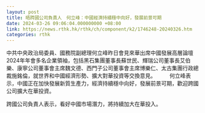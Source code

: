 ```yaml
---
layout: post
title: 晤跨國公司負責人　何立峰：中國經濟持續穩中向好，發展前景可期
date: 2024-03-26 09:06:04.000000000 +08:00
link: https://news.rthk.hk/rthk/ch/component/k2/1746248-20240326.htm
categories: rthk
---
```


中共中央政治局委員、國務院副總理何立峰昨日會見來華出席中國發展高層論壇2024年年會多名企業領袖，包括黑石集團董事長蘇世民、輝瑞公司董事長艾伯樂、康寧公司董事會主席魏文德、西門子公司董事會主席博樂仁、太古集團行政總裁施銘倫，就世界和中國經濟形勢、擴大對華投資等交換意見。
　　
何立峰表示，中國正在加快發展新質生產力，經濟持續穩中向好，發展前景可期，歡迎跨國公司擴大在華投資。

跨國公司負責人表示，看好中國市場潛力，將持續加大在華投入。

